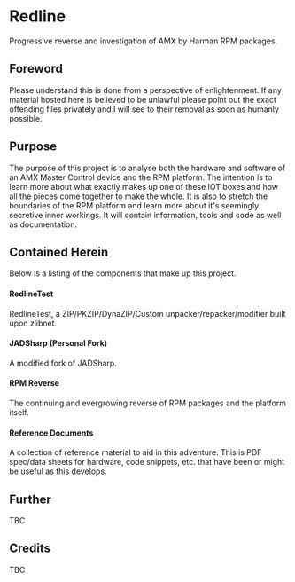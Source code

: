 # Redline
Progressive reverse and investigation of AMX by Harman RPM packages.

## Foreword
Please understand this is done from a perspective of enlightenment. If any material hosted here is believed to be unlawful please point out the exact offending files privately and I will see to their removal as soon as humanly possible.

## Purpose
The purpose of this project is to analyse both the hardware and software of an AMX Master Control device and the RPM platform.
The intention is to learn more about what exactly makes up one of these IOT boxes and how all the pieces come together to make the whole.
It is also to stretch the boundaries of the RPM platform and learn more about it's seemingly secretive inner workings.
It will contain information, tools and code as well as documentation.

## Contained Herein
Below is a listing of the components that make up this project.

#### RedlineTest
RedlineTest, a ZIP/PKZIP/DynaZIP/Custom unpacker/repacker/modifier built upon zlibnet.

#### JADSharp (Personal Fork)
A modified fork of JADSharp.

#### RPM Reverse
The continuing and evergrowing reverse of RPM packages and the platform itself.

#### Reference Documents
A collection of reference material to aid in this adventure.
This is PDF spec/data sheets for hardware, code snippets, etc. that have been or might be useful as this develops.


## Further
TBC

## Credits
TBC
